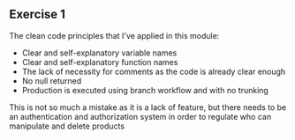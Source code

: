 ## Exercise 1
The clean code principles that I've applied in this module:
* Clear and self-explanatory variable names
* Clear and self-explanatory function names
* The lack of necessity for comments as the code is already clear enough
* No null returned
* Production is executed using branch workflow and with no trunking

This is not so much a mistake as it is a lack of feature, but there needs to be an authentication and authorization system in order to regulate who can manipulate and delete products
